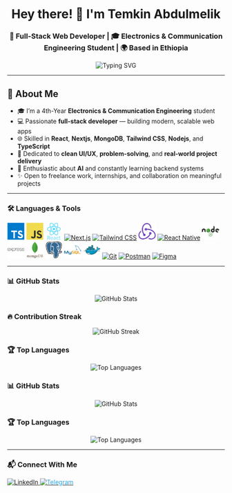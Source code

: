 <!-- Profile Header -->
<h1 align="center">Hey there! 👋 I'm Temkin Abdulmelik</h1>
<h3 align="center">🚀 Full-Stack Web Developer | 🎓 Electronics & Communication Engineering Student | 🌍 Based in Ethiopia</h3>

<p align="center">
  <img src="https://readme-typing-svg.demolab.com?font=Fira+Code&weight=500&size=22&duration=3000&pause=1000&center=true&width=700&lines=Hi+I%27m+Temkin+Abdulmelik!;Full-Stack+Developer+%7C+React+%2F+Next.js+%2F+MongoDB;Problem+Solver+%26+AI+Enthusiast;Building+Clean+%26+Scalable+Web+Apps;Let%27s+Create+Something+Great+Together!" alt="Typing SVG" />
</p>

---

## 🧠 About Me

- 🎓 I’m a 4th-Year **Electronics & Communication Engineering** student  
- 💻 Passionate **full-stack developer** — building modern, scalable web apps  
- 🌐 Skilled in **React**, **Nextjs**, **MongoDB**, **Tailwind CSS**, **Nodejs**, and **TypeScript**  
- 🧩 Dedicated to **clean UI/UX**, **problem-solving**, and **real-world project delivery**  
- 🤖 Enthusiastic about **AI** and constantly learning backend systems  
- ✨ Open to freelance work, internships, and collaboration on meaningful projects  

---
### 🛠️ Languages & Tools  

<p align="left">
  <a href="https://www.typescriptlang.org/" target="_blank"><img src="https://raw.githubusercontent.com/devicons/devicon/master/icons/typescript/typescript-original.svg" alt="TypeScript" width="40" height="40"/></a>
  <a href="https://developer.mozilla.org/en-US/docs/Web/JavaScript" target="_blank"><img src="https://raw.githubusercontent.com/devicons/devicon/master/icons/javascript/javascript-original.svg" alt="JavaScript" width="40" height="40"/></a>
  <a href="https://reactjs.org/" target="_blank"><img src="https://raw.githubusercontent.com/devicons/devicon/master/icons/react/react-original-wordmark.svg" alt="React" width="40" height="40"/></a>
  <a href="https://nextjs.org/" target="_blank"><img src="https://cdn.worldvectorlogo.com/logos/nextjs-2.svg" alt="Next.js" width="40" height="40"/></a>
  <a href="https://tailwindcss.com/" target="_blank"><img src="https://www.vectorlogo.zone/logos/tailwindcss/tailwindcss-icon.svg" alt="Tailwind CSS" width="40" height="40"/></a>
  <a href="https://redux.js.org/" target="_blank"><img src="https://raw.githubusercontent.com/devicons/devicon/master/icons/redux/redux-original.svg" alt="Redux" width="40" height="40"/></a>
  <a href="https://reactnative.dev/" target="_blank"><img src="https://reactnative.dev/img/header_logo.svg" alt="React Native" width="40" height="40"/></a>
  <a href="https://nodejs.org/" target="_blank"><img src="https://raw.githubusercontent.com/devicons/devicon/master/icons/nodejs/nodejs-original-wordmark.svg" alt="Node.js" width="40" height="40"/></a>
  <a href="https://expressjs.com" target="_blank"><img src="https://raw.githubusercontent.com/devicons/devicon/master/icons/express/express-original-wordmark.svg" alt="Express" width="40" height="40"/></a>
  <a href="https://www.mongodb.com/" target="_blank"><img src="https://raw.githubusercontent.com/devicons/devicon/master/icons/mongodb/mongodb-original-wordmark.svg" alt="MongoDB" width="40" height="40"/></a>
  <a href="https://www.postgresql.org/" target="_blank"><img src="https://raw.githubusercontent.com/devicons/devicon/master/icons/postgresql/postgresql-original.svg" alt="PostgreSQL" width="40" height="40"/></a>
  <a href="https://www.mysql.com/" target="_blank"><img src="https://raw.githubusercontent.com/devicons/devicon/master/icons/mysql/mysql-original-wordmark.svg" alt="MySQL" width="40" height="40"/></a>
  <a href="https://www.docker.com/" target="_blank"><img src="https://raw.githubusercontent.com/devicons/devicon/master/icons/docker/docker-original.svg" alt="Docker" width="40" height="40"/></a>
  <a href="https://git-scm.com/" target="_blank"><img src="https://www.vectorlogo.zone/logos/git-scm/git-scm-icon.svg" alt="Git" width="40" height="40"/></a>
  <a href="https://postman.com" target="_blank"><img src="https://www.vectorlogo.zone/logos/getpostman/getpostman-icon.svg" alt="Postman" width="40" height="40"/></a>
  <a href="https://www.figma.com/" target="_blank"><img src="https://www.vectorlogo.zone/logos/figma/figma-icon.svg" alt="Figma" width="40" height="40"/></a>
</p>  

---

### 📊 GitHub Stats  

<p align="center">
  <img src="https://github-readme-stats.vercel.app/api?username=temkin236&show_icons=true&theme=radical&locale=en" alt="GitHub Stats" />
</p>  

### 🔥 Contribution Streak  

<p align="center">
  <img src="https://streak-stats.demolab.com/?user=temkin236&theme=radical&border_radius=10&date_format=M%20j%5B%2C%20Y%5D" alt="GitHub Streak" />
</p>  

### 🏆 Top Languages  

<p align="center">
  <img src="https://github-readme-stats.vercel.app/api/top-langs/?username=temkin236&layout=compact&theme=radical" alt="Top Languages" />
</p>  

### 📊 GitHub Stats  

<p align="center">
  <img src="https://github-readme-stats.vercel.app/api?username=temkin236&show_icons=true&theme=radical&locale=en" alt="GitHub Stats" />
</p>  



### 🏆 Top Languages  

<p align="center">
  <img src="https://github-readme-stats.vercel.app/api/top-langs/?username=temkin236&layout=compact&theme=radical" alt="Top Languages" />
</p>  

---

### 📬 Connect With Me  

<p align="left">
  <a href="https://www.linkedin.com/in/temkin-abdulmelik-195582306/" target="_blank">
    <img src="https://cdn.jsdelivr.net/gh/devicons/devicon/icons/linkedin/linkedin-original.svg" alt="LinkedIn" width="40" height="40"/>
  </a>
  <a href="https://t.me/temkin23" target="_blank">
    <img src="https://cdn.jsdelivr.net/gh/simple-icons/simple-icons/icons/telegram.svg" alt="Telegram" width="40" height="40" style="color:#2CA5E0;"/>
  </a>
</p>


